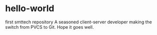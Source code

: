 # hello-world
first smttech repository
A seasoned client-server developer making the switch from PVCS to Git. Hope it goes well.
